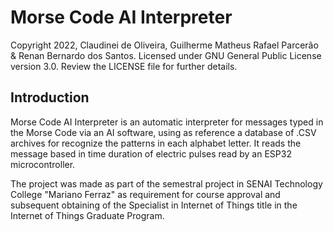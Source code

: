 # Morse Code AI Interpreter

Copyright 2022, Claudinei de Oliveira, Guilherme Matheus Rafael Parcerão & Renan Bernardo dos Santos. Licensed under GNU General Public License version 3.0. Review the LICENSE file for further details.

## Introduction

Morse Code AI Interpreter is an automatic interpreter for messages typed in the Morse Code via an AI software, using as reference a database of .CSV archives for recognize the patterns in each alphabet letter. It reads the message based in time duration of electric pulses read by an ESP32 microcontroller.

The project was made as part of the semestral project in SENAI Technology College "Mariano Ferraz" as requirement for course approval and subsequent obtaining of the Specialist in Internet of Things title in the Internet of Things Graduate Program.
